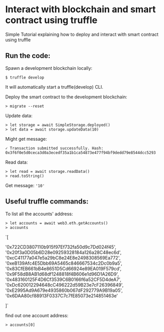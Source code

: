 # Interact with blockchain and smart contract using truffle
Simple Tutorial explaining how to deploy and interact with smart contract using truffle 


## Run the code:

Spawn a development blockchain locally:
```linux
$ truffle develop
```
It will automatically start a truffle(develop) CLI.

Deploy the smart contract to the development blockchain:
```linux
> migrate --reset
```
Update data:
```linux
> let storage = await SimpleStorage.deployed()
> let data = await storage.updateData(10)
```
Might get message:

`✓ Transaction submitted successfully. Hash: 0x3f6f0e5d0ceca3d0a3ecedf35a1b1ca54873e477f94bf9dedd79e8544dcc5293`

Read data:
```linux
> let read = await storage.readData()
> read.toString()
```
Get message:
`'10'`


## Useful truffle commands:

To list all the accounts' address:
```linux
> let accounts = await web3.eth.getAccounts()
> accounts
```
`[
 
  '0x722CD3807110b915f97Ef732fa50d9c7Dd024f45',
  '0x20f3a0D05b6D28e09259328184a126a28C48ec6d',
  '0xcC41177a047e5a29bC8e24E8e2498308569Ea772',
  '0xeB139Afc4E5Dbb69A5465c846667534c2Dc0b9a5',
  '0x83CfEB661bB4e8651D5Cd66924e89EA019F579cd',
  '0x9F58dB8AB1d68df1248818f4B606e1d96D1A26D9',
  '0x483160125F4D6Cf3539C6B0166f6a52CF5D4deA7',
  '0xDc620012294648cC496222d59B23e7cF26396849',
  '0xE2995Ad9A679e4935860b067dF292779A9B19a05',
  '0x6DAA80cf88913F0337C7c7fE85073e214851463e'

]`

find out one account address:
```linux
> accounts[0]
```